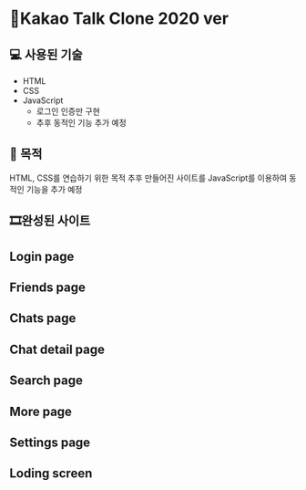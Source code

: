 # 🎨Kakao Talk Clone 2020 ver

## 💻 사용된 기술
* HTML
* CSS
* JavaScript
  * 로그인 인증만 구현
  * 추후 동적인 기능 추가 예정
## 🎈 목적
HTML, CSS를 연습하기 위한 목적
추후 만들어진 사이트를 JavaScript를 이용하여 동적인 기능을 추가 예정

## 🎞완성된 사이트

## Login page

## Friends page

## Chats page

## Chat detail page

## Search page

## More page

## Settings page

## Loding screen
